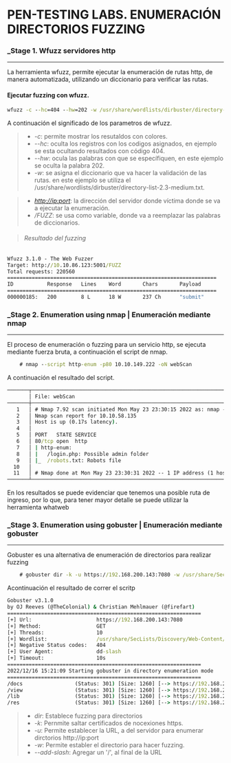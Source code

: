 # PEN-TESTING LABS. ENUMERACIÓN DIRECTORIOS FUZZING
### _Stage 1. Wfuzz servidores http
____
La herramienta wfuzz, permite ejecutar la enumeración de rutas http, de manera automatizada, utilizando un diccionario para verificar las rutas.

#### Ejecutar fuzzing con wfuzz.
```bat
wfuzz -c --hc=404 --hw=202 -w /usr/share/wordlists/dirbuster/directory-list-2.3-medium.txt http://10.10.86.123:5001/FUZZ
```
A continuación el significado de los parametros de wfuzz.

>* *-c*: permite mostrar los resutaldos con colores.
>* *--hc*: oculta los registros con los codigos asignados, en ejemplo se esta ocultando resultados con código 404.
>* *--hw*: ocula las palabras con que se específiquen, en este ejemplo se oculta la palabra 202.
>* *-w*: se asigna el diccionario que va hacer la validación de las rutas. en este ejemplo se utiliza el /usr/share/wordlists/dirbuster/directory-list-2.3-medium.txt.

> * *<http://ip:port>*: la dirección del servidor donde víctima donde se va a ejecutar la enumeración.
> * */FUZZ*: se usa como variable, donde va a reemplazar las palabras de diccionarios.

> ###### Resultado del fuzzing

```bat
Wfuzz 3.1.0 - The Web Fuzzer
Target: http://10.10.86.123:5001/FUZZ
Total requests: 220560
====================================================================
ID           Response   Lines    Word       Chars       Payload                                                                                                                             
====================================================================
000000185:   200        8 L      18 W       237 Ch      "submit"                                                                                                                            
```
### _Stage 2. Enumeration using nmap | Enumeración mediante nmap
____

El proceso de enumeración o fuzzing para un servicio http, se ejecuta mediante fuerza bruta, a continuación el script de nmap.

```bat
    # nmap --script http-enum -p80 10.10.149.222 -oN webScan 
```

A continuación el resultado del script.

```bat
───────┬──────────────────────────────────────────────────────────────────────────────────────────────
       │ File: webScan
───────┼──────────────────────────────────────────────────────────────────────────────────────────────
   1   │ # Nmap 7.92 scan initiated Mon May 23 23:30:15 2022 as: nmap --script http-enum -p80 -oN webScan 10.10.58.135
   2   │ Nmap scan report for 10.10.58.135
   3   │ Host is up (0.17s latency).
   4   │ 
   5   │ PORT   STATE SERVICE
   6   │ 80/tcp open  http
   7   │ | http-enum: 
   8   │ |   /login.php: Possible admin folder
   9   │ |_  /robots.txt: Robots file
  10   │ 
  11   │ # Nmap done at Mon May 23 23:30:31 2022 -- 1 IP address (1 host up) scanned in 16.02 seconds
───────┴───────────────────────────────────────────────────────────────────────────────────────────────
```
En los resultados se puede evidenciar que tenemos una posible ruta de ingreso, por lo que, para tener mayor detalle se puede utilizar la herramienta whatweb 


### _Stage 3. Enumeration using gobuster | Enumeración mediante gobuster
____

Gobuster es una alternativa de enumeración de directorios para realizar fuzzing

```bat
    # gobuster dir -k -u https://192.168.200.143:7080 -w /usr/share/SecLists/Discovery/Web-Content/directory-list-2.3-medium.txt -t 10 --add-slash
```
Acontinuación el resultado de correr el scritp

```bat
Gobuster v3.1.0
by OJ Reeves (@TheColonial) & Christian Mehlmauer (@firefart)
===============================================================
[+] Url:                     https://192.168.200.143:7080
[+] Method:                  GET
[+] Threads:                 10
[+] Wordlist:                /usr/share/SecLists/Discovery/Web-Content/directory-list-2.3-medium.txt
[+] Negative Status codes:   404
[+] User Agent:              dd-slash
[+] Timeout:                 10s
===============================================================
2022/12/16 15:21:09 Starting gobuster in directory enumeration mode
===============================================================
/docs                 (Status: 301) [Size: 1260] [--> https://192.168.200.143:7080/docs/]
/view                 (Status: 301) [Size: 1260] [--> https://192.168.200.143:7080/view/]
/lib                  (Status: 301) [Size: 1260] [--> https://192.168.200.143:7080/lib/] 
/res                  (Status: 301) [Size: 1260] [--> https://192.168.200.143:7080/res/] 
```

>* *_dir_*: Establece fuzzing para directorios
>* *-k*: Pernmite saltar certificados de nocexiones https. 
>* *-u*: Permite establecer la URL, a del servidor para enumerar dirctorios http://ip:port
>* *-w*: Permite establer el directorio para hacer fuzzing.
>* *--add-slash*: Agregar un '/', al final de la URL


